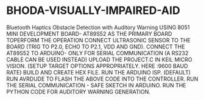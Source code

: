 # BHODA-VISUALLY-IMPAIRED-AID
Bluetooth Haptics Obstacle Detection with Auditory Warning
USING 8051 MINI DEVELOPMENT BOARD- AT89S52 AS THE PRIMARY BOARD TOPERFORM THE OPERATION
CONNECT ULTRASONIC SENSOR TO THE BOARD (TRIG TO P2.0, ECHO TO P2.1, VDD AND GND).
CONNECT THE AT89S52 TO ARDUINO- ONLY FOR SERIAL COMMUNICATION (A RS232 CABLE CAN BE USED INSTEAD)
UPLOAD THE PROJECT.C IN KEIL MICRO VISION. (SETUP TARGET OPTIONS APPROPRIATELY. HERE :9600 BAUD RATE)
BUILD AND CREATE HEX FILE.
RUN THE ARDUINO ISP. (DEFAULT)
RUN AVRDUDE TO FLASH THE ABOVE CODE INTO THE CONTROLLER.
RUN THE SERIAL COMMUNICATION - SAFE SKETCH IN ARDUINO.
RUN THE PYTHON CODE FOR AUDITORY WARNING GENERATION.
